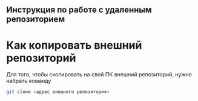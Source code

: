 ## Инструкция по работе с удаленным репозиторием
# Как копировать внешний репозиторий
Для того, чтобы скопировать на свой ПК внешний репозиторий, нужно набрать команду 
```sh
git clone <адрес внешнего репозитория>
```